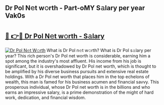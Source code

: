 ## Dr Pol N𝚎t w𝚘rth - Part-oMY S𝚊lary per year Vak0s

# <h2><a href="http://gc2eur.nevu.top/?p=Dr+Pol">🔗 👉🔴 Dr Pol N𝚎t w𝚘rth - S𝚊lary</a></h2>

[![Dr Pol N𝚎t W𝚘rth](https://i.imgur.com/Oavwk0R.jpeg)](http://gc2eur.nevu.top/?p=Dr+Pol)
What is Dr Pol n𝚎t w𝚘rth? What is Dr Pol s𝚊lary per year?
This rich person's Dr Pol net worth is considerable, earning him a spot among the industry's most affluent. His income from his job is significant, but it is overshadowed by Dr Pol net worth, which is thought to be amplified by his diverse business pursuits and extensive real estate holdings. With a Dr Pol net worth that places him in the top echelons of wealth, this man is famed for his business acumen and financial savvy. This prosperous individual, whose Dr Pol net worth is in the billions and who earns an impressive salary, is a prime demonstration of the might of hard work, dedication, and financial wisdom.
